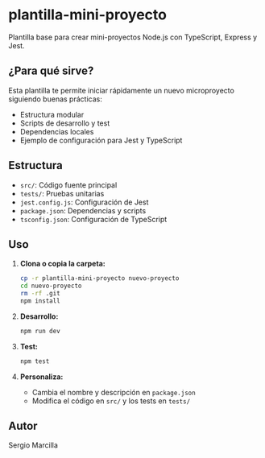 # plantilla-mini-proyecto

Plantilla base para crear mini-proyectos Node.js con TypeScript, Express y Jest.

## ¿Para qué sirve?

Esta plantilla te permite iniciar rápidamente un nuevo microproyecto siguiendo buenas prácticas:
- Estructura modular
- Scripts de desarrollo y test
- Dependencias locales
- Ejemplo de configuración para Jest y TypeScript

## Estructura

- `src/`: Código fuente principal
- `tests/`: Pruebas unitarias
- `jest.config.js`: Configuración de Jest
- `package.json`: Dependencias y scripts
- `tsconfig.json`: Configuración de TypeScript

## Uso

1. **Clona o copia la carpeta:**
   
   ```bash
   cp -r plantilla-mini-proyecto nuevo-proyecto
   cd nuevo-proyecto
   rm -rf .git
   npm install
   ```

2. **Desarrollo:**
   
   ```bash
   npm run dev
   ```

3. **Test:**
   
   ```bash
   npm test
   ```

4. **Personaliza:**
   - Cambia el nombre y descripción en `package.json`
   - Modifica el código en `src/` y los tests en `tests/`

## Autor
Sergio Marcilla 